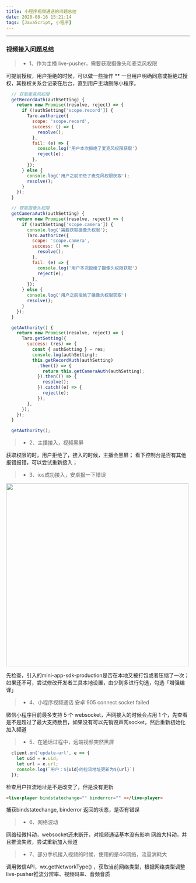 ```yaml
---
title: 小程序视频通话的问题总结
date: 2020-08-16 15:21:14
tags: [JavaScript, 小程序]
---
```


------

### 视频接入问题总结
> * 1、作为主播 live-pusher，需要获取摄像头和麦克风权限

可提前授权，用户拒绝的时候，可以做一些操作
** 一旦用户明确同意或拒绝过授权，其授权关系会记录在后台，直到用户主动删除小程序。

```javascript
  // 获取麦克风权限
  getRecordAuth(authSetting) {
    return new Promise((resolve, reject) => {
      if (!authSetting['scope.record']) {
        Taro.authorize({
          scope: 'scope.record',
          success: () => {
            resolve();
          },
          fail: (e) => {
            console.log('用户本次拒绝了麦克风权限获取')
            reject(e);
          },
        });
      } else {
        console.log('用户之前拒绝了麦克风权限获取');
        resolve();
      }
    });
  }

  // 获取摄像头权限
  getCameraAuth(authSetting) {
    return new Promise((resolve, reject) => {
      if (!authSetting['scope.camera']) {
        console.log('需要获取摄像头权限');
        Taro.authorize({
          scope: 'scope.camera',
          success: () => {
            resolve();
          },
          fail: (e) => {
            console.log('用户本次拒绝了摄像头权限获取')
            reject(e);
          },
        });
      } else {
        console.log('用户之前拒绝了摄像头权限获取')
        resolve();
      }
    });
  }

  getAuthority() {
    return new Promise((resolve, reject) => {
      Taro.getSetting({
        success: (res) => {
          const { authSetting } = res;
          console.log(authSetting);
          this.getRecordAuth(authSetting)
            .then(() => {
              return this.getCameraAuth(authSetting);
            }).then(() => {
              resolve();
            }).catch((e) => {
              reject(e);
            });
        },
      });
    });
  }

  getAuthority();
```

> * 2、主播接入，视频黑屏

获取权限的时，用户拒绝了，接入的时候，主播会黑屏；
看下控制台是否有其他报错报错，可以尝试重新接入；

> * 3、ios成功接入，安卓报一下错误

<img src='/assets/images/agora-error.png' style='width: 500px' />

先检查，引入的mini-app-sdk-production是否在本地又被打包或者压缩了一次；
如果还不可，尝试修改开发者工具本地设置，由少到多进行勾选，勾选「增强编译」

> * 4、小程序视频通话 安卓 905 connect socket failed

微信小程序目前最多支持 5 个 websocket，声网接入的时候会占用 1 个，先查看是不是超过了最大支持数目，如果没有可以先销毁声网socket，然后重新初始化加入频道

> * 5、在通话过程中，远端视频突然黑屏

```javascript
  client.on('update-url', e => {
    let uid = e.uid;
    let url = e.url;
    console.log(`用户：${uid}的拉流地址更新为${url}`)
  });
```

检查用户拉流地址是不是改变了，但是没有更新

```html
<live-player bindstatechange="" binderror="" ></live-player>
```

捕获bindstatechange, binderror 返回的状态，是否有错误

> * 6、网络波动

网络轻微抖动，websocket还未断开，对视频通话基本没有影响
网络大抖动，并且推流失败，尝试重新加入频道

> * 7、部分手机接入视频的时候，使用的是4G网络，流量消耗大

调用微信API，wx.getNetworkType() ，获取当前网络类型，根据网络类型调整live-pusher推流分辨率、视频码率、音频音质
